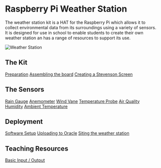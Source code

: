 # Raspberry Pi Weather Station

The weather station kit is a HAT for the Raspberry Pi which allows it to collect environmental data from its surroundings using a variety of sensors. It is designed for use in school to enable students to create their own weather station an has a range of resources to support its use.

![Weather Station](images/weather_station_kit.jpg)

## The Kit
[Preparation](preparation.md)
[Assembling the board](assemble.md)
[Creating a Stevenson Screen](stevenson.md)

## The Sensors
[Rain Gauge](rain.md)
[Anemometer](anemometer.md)
[Wind Vane](wind_vane.md)
[Temperature Probe](temp.md)
[Air Quality](air.md)
[Humidity](humidity.md)
[Ambient Temperature](ambient_temp.md)

## Deployment
[Software Setup](software.md)
[Uploading to Oracle](oracle.md)
[Siting the weather station](siting.md)

## Teaching Resources
[Basic Input / Output]()

